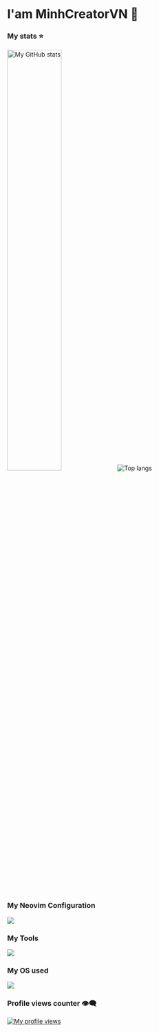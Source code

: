 # I'am MinhCreatorVN 👋

### My stats ⭐
<div align="left">
<img alt="My GitHub stats" with ="45%" height="50%" src="https://github-readme-stats.vercel.app/api?username=MinhCreator&show_icons=true&theme=default"/>
<img alt="Top langs" with ="50%" src="https://github-readme-stats.vercel.app/api/top-langs/?username=MinhCreator&layout=compact&&langs_count=8"/>
</div>

### My Neovim Configuration 
<img src="https://github-readme-stats.vercel.app/api/pin/?username=MinhCreator&repo=lazyvim-config&show_owner=true"/> 

### My Tools
<p align="left">
  <a href="https://skillicons.dev">
    <img src="https://skillicons.dev/icons?i=git,neovim,godot,vscode,vscodium" />
  </a>
</p>

### My OS used
<p align="left">
  <a href="https://skillicons.dev">
    <img src="https://skillicons.dev/icons?i=windows,arch" />
  </a>
</p>

### Profile views counter 👁️‍🗨️
[![My profile views](https://u8views.com/api/v1/github/profiles/7869344/views/day-week-month-total-count.svg)](https://u8views.com/github/MinhCreator)
